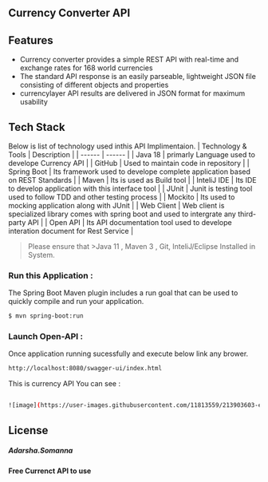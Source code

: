 ## Currency Converter  API

## Features

- Currency converter provides a simple REST API with real-time and exchange rates for 168 world currencies
- The standard API response is an easily parseable, lightweight JSON file consisting of different objects and properties
- currencylayer API results are delivered in JSON format for maximum usability

## Tech Stack 

Below is list of technology used inthis API Implimentaion.
| Technology & Tools | Description |
| ------ | ------ |
| Java 18 | primarly Language used to develope Currency API |
| GitHub | Used to maintain code in repository |
| Spring Boot | Its framework used to develope complete application based on REST Standards |
| Maven | Its is used as Build tool |
| InteliJ IDE | Its IDE to develop application with this interface tool |
| JUnit | Junit is testing tool used to follow TDD and other testing process  |
| Mockito | Its used to mocking application along with JUnit |
| Web Client | Web client is specialized library comes with spring boot and used to intergrate any third-party API |
| Open API | Its API documentation tool used to develope interation document for Rest Service |


> Please ensure that >Java 11 , Maven 3 , Git, InteliJ/Eclipse Installed in System.


### Run this Application :
The Spring Boot Maven plugin includes a run goal that can be used to quickly compile and run your application.
```sh
$ mvn spring-boot:run
```

### Launch Open-API :
Once application running sucessfully and execute below link any brower.
```sh
http://localhost:8080/swagger-ui/index.html
``` 

This is currency API You can see :
```sh

![image](https://user-images.githubusercontent.com/11813559/213903603-eb1c6933-02e9-493d-b964-5243547d72a9.png)


```


## License

##### Adarsha.Somanna

**Free Currenct API to use**
